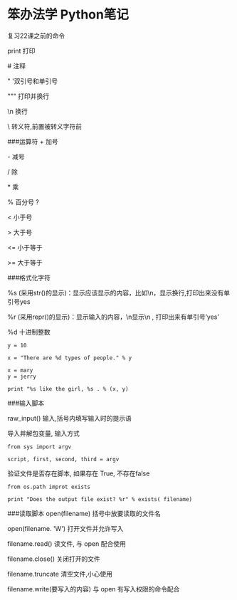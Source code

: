 # 笨办法学 Python笔记

复习22课之前的命令

print 打印

\# 注释

" '双引号和单引号

""" 打印并换行

\\n 换行

\\ 转义符,前置被转义字符前

###运算符
\+ 加号

\- 减号

/ 除

\* 乘

% 百分号  ?

< 小于号

\> 大于号

<= 小于等于

\>= 大于等于



###格式化字符

%s  (采用str()的显示)：显示应该显示的内容，比如\n，显示换行,打印出来没有单引号yes

%r  (采用repr()的显示)：显示输入的内容，\n显示\n  , 打印出来有单引号’yes’

%d  十进制整数


```
y = 10

x = "There are %d types of people." % y 
```
```
x = mary
y = jerry

print "%s like the girl, %s . % (x, y)
```
###输入脚本

raw_input()   输入,括号内填写输入时的提示语

导入并解包变量, 输入方式

```
from sys import argv 

script, first, second, third = argv

```
验证文件是否存在脚本, 如果存在 True, 不存在false


```
from os.path improt exists

print "Does the output file exist? %r" % exists( filename)
```

###读取脚本
open(filename) 括号中放要读取的文件名

open(filename. 'W') 打开文件并允许写入

filename.read() 读文件, 与 open 配合使用

filename.close() 关闭打开的文件

 filename.truncate 清空文件,小心使用

filename.write(要写入的内容) 与 open 有写入权限的命令配合


